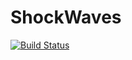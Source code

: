 # ShockWaves

[![Build Status](https://github.com/fergu/ShockWaves.jl/actions/workflows/CI.yml/badge.svg?branch=main)](https://github.com/fergu/ShockWaves.jl/actions/workflows/CI.yml?query=branch%3Amain)
